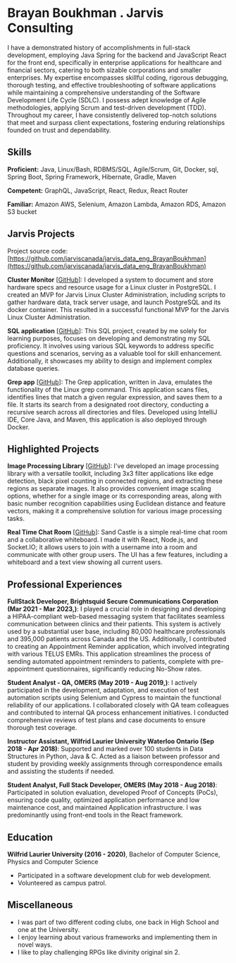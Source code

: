 # Brayan Boukhman . Jarvis Consulting

I have a demonstrated history of accomplishments in full-stack development, employing Java Spring for the backend and JavaScript React for the front end, specifically in enterprise applications for healthcare and financial sectors, catering to both sizable corporations and smaller enterprises. My expertise encompasses skillful coding, rigorous debugging, thorough testing, and effective troubleshooting of software applications while maintaining a comprehensive understanding of the Software Development Life Cycle (SDLC). I possess adept knowledge of Agile methodologies, applying Scrum and test-driven development (TDD). Throughout my career, I have consistently delivered top-notch solutions that meet and surpass client expectations, fostering enduring relationships founded on trust and dependability.

## Skills

**Proficient:** Java, Linux/Bash, RDBMS/SQL, Agile/Scrum, Git, Docker, sql, Spring Boot, Spring Framework, Hibernate, Gradle, Maven

**Competent:** GraphQL, JavaScript, React, Redux, React Router

**Familiar:** Amazon AWS, Selenium, Amazon Lambda, Amazon RDS, Amazon S3 bucket

## Jarvis Projects

Project source code: [https://github.com/jarviscanada/jarvis_data_eng_BrayanBoukhman](https://github.com/jarviscanada/jarvis_data_eng_BrayanBoukhman)


**Cluster Monitor** [[GitHub](https://github.com/jarviscanada/jarvis_data_eng_BrayanBoukhman/tree/master/linux_sql)]: I developed a system to document and store hardware specs and resource usage for a Linux cluster in PostgreSQL. I created an MVP for Jarvis Linux Cluster Administration, including scripts to gather hardware data, track server usage, and launch PostgreSQL and its docker container. This resulted in a successful functional MVP for the Jarvis Linux Cluster Administration.

**SQL application** [[GitHub](https://github.com/jarviscanada/jarvis_data_eng_BrayanBoukhman/tree/master/sql)]: This SQL project, created by me solely for learning purposes, focuses on developing and demonstrating my SQL proficiency. It involves using various SQL keywords to address specific questions and scenarios, serving as a valuable tool for skill enhancement. Additionally, it showcases my ability to design and implement complex database queries.

**Grep app** [[GitHub](https://github.com/jarviscanada/jarvis_data_eng_BrayanBoukhman/tree/master/core_java)]: The Grep application, written in Java, emulates the functionality of the Linux grep command. This application scans files, identifies lines that match a given regular expression, and saves them to a file. It starts its search from a designated root directory, conducting a recursive search across all directories and files. Developed using IntelliJ IDE, Core Java, and Maven, this application is also deployed through Docker.

## Highlighted Projects
**Image Processing Library** [[GitHub](https://github.com/bbrayan/Image_Processing_Library)]: I've developed an image processing library with a versatile toolkit, including 3x3 filter applications like edge detection, black pixel counting in connected regions, and extracting these regions as separate images. It also provides convenient image scaling options, whether for a single image or its corresponding areas, along with basic number recognition capabilities using Euclidean distance and feature vectors, making it a comprehensive solution for various image processing tasks.

**Real Time Chat Room** [[GitHub](https://github.com/bbrayan/Sand_Castle)]: Sand Castle is a simple real-time chat room and a collaborative whiteboard. I made it with React, Node.js, and Socket.IO; it allows users to join with a username into a room and communicate with other group users. The UI has a few features, including a whiteboard and a text view showing all current users.


## Professional Experiences

**FullStack Developer, Brightsquid Secure Communications Corporation (Mar 2021 - Mar 2023,)**: I played a crucial role in designing and developing a HIPAA-compliant web-based messaging system that facilitates seamless communication between clinics and their patients. This system is actively used by a substantial user base, including 80,000 healthcare professionals and 395,000 patients across Canada and the US. Additionally, I contributed to creating an Appointment Reminder application, which involved integrating with various TELUS EMRs. This application streamlines the process of sending automated appointment reminders to patients, complete with pre-appointment questionnaires, significantly reducing No-Show rates.

**Student Analyst - QA, OMERS (May 2019 - Aug 2019,)**: I actively participated in the development, adaptation, and execution of test automation scripts using Selenium and Cypress to maintain the functional reliability of our applications. I collaborated closely with QA team colleagues and contributed to internal QA process enhancement initiatives. I conducted comprehensive reviews of test plans and case documents to ensure thorough test coverage.

**Instructor Assistant, Wilfrid Laurier University Waterloo Ontario (Sep 2018 - Apr 2018)**: Supported and marked over 100 students in Data Structures in Python, Java & C. Acted as a liaison between professor and student by providing weekly assignments through correspondence emails and assisting the students if needed.

**Student Analyst, Full Stack Developer, OMERS (May 2018 - Aug 2018)**: Participated in solution evaluation, developed Proof of Concepts (PoCs), ensuring code quality, optimized application performance and low maintenance cost, and maintained Application infrastructure. I was predominantly using front-end tools in the React framework.


## Education
**Wilfrid Laurier University (2016 - 2020)**, Bachelor of Computer Science, Physics and Computer Science
- Participated in a software development club for web development.
- Volunteered as campus patrol.


## Miscellaneous
- I was part of two different coding clubs, one back in High School and one at the University.
- I enjoy learning about various frameworks and implementing them in novel ways.
- I like to play challenging RPGs like divinity original sin 2.
